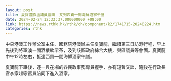 ```yaml
---
layout: post
title: 夏寶龍與區議員會面　又到西貢一間海鮮酒家午膳
date: 2024-02-24 12:33:37.000000000 +08:00
link: https://news.rthk.hk/rthk/ch/component/k2/1741715-20240224.htm
categories: rthk
---
```


中央港澳工作辦公室主任、國務院港澳辦主任夏寶龍，繼續第三日訪港行程，早上先後到將軍澳一間酒樓飲早茶，及到該區政府綜合大樓，與區議員等會面。夏寶龍中午12時左右，抵達西貢一間海鮮酒家午膳。

夏寶龍下車後，逐一與在場的各民政事務專員握手，亦有短暫交談，隨後在行政長官李家超等官員陪同下進入酒家。
